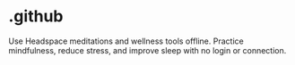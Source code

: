 # .github
Use Headspace meditations and wellness tools offline. Practice mindfulness, reduce stress, and improve sleep with no login or connection.
